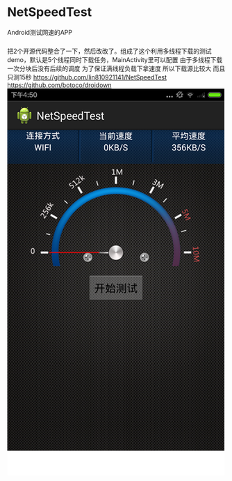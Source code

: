 # NetSpeedTest
Android测试网速的APP

###   
   把2个开源代码整合了一下，然后改改了。组成了这个利用多线程下载的测试demo，默认是5个线程同时下载任务，MainActivity里可以配置
    由于多线程下载 一次分块后没有后续的调度 为了保证满线程负载下拿速度 所以下载源比较大 而且只测15秒
	https://github.com/lin810921141/NetSpeedTest
	https://github.com/botoco/droidown
![](https://github.com/dianchewolf/androidNetSpeedCheck/blob/master/2015040901.png)
